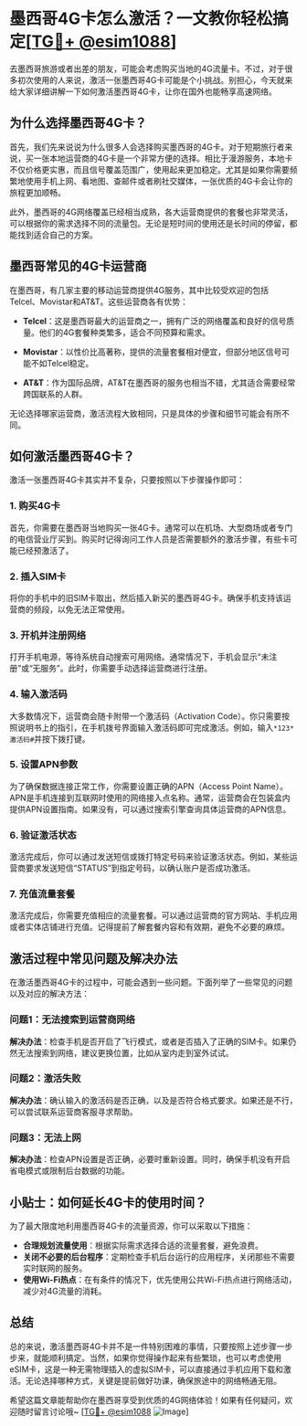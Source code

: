 # 墨西哥4G卡怎么激活？一文教你轻松搞定[[TG💪+ @esim1088](https://t.me/s/esim1088)]

去墨西哥旅游或者出差的朋友，可能会考虑购买当地的4G流量卡。不过，对于很多初次使用的人来说，激活一张墨西哥4G卡可能是个小挑战。别担心，今天就来给大家详细讲解一下如何激活墨西哥4G卡，让你在国外也能畅享高速网络。

## 为什么选择墨西哥4G卡？

首先，我们先来说说为什么很多人会选择购买墨西哥的4G卡。对于短期旅行者来说，买一张本地运营商的4G卡是一个非常方便的选择。相比于漫游服务，本地卡不仅价格更实惠，而且信号覆盖范围广，使用起来更加稳定。尤其是如果你需要频繁地使用手机上网、看地图、查邮件或者刷社交媒体，一张优质的4G卡会让你的旅程更加顺畅。

此外，墨西哥的4G网络覆盖已经相当成熟，各大运营商提供的套餐也非常灵活，可以根据你的需求选择不同的流量包。无论是短时间的使用还是长时间的停留，都能找到适合自己的方案。

## 墨西哥常见的4G卡运营商

在墨西哥，有几家主要的移动运营商提供4G服务，其中比较受欢迎的包括Telcel、Movistar和AT&T。这些运营商各有优势：

- **Telcel**：这是墨西哥最大的运营商之一，拥有广泛的网络覆盖和良好的信号质量。他们的4G套餐种类繁多，适合不同预算和需求。
  
- **Movistar**：以性价比高著称，提供的流量套餐相对便宜，但部分地区信号可能不如Telcel稳定。

- **AT&T**：作为国际品牌，AT&T在墨西哥的服务也相当不错，尤其适合需要经常跨国联系的人群。

无论选择哪家运营商，激活流程大致相同，只是具体的步骤和细节可能会有所不同。

## 如何激活墨西哥4G卡？

激活一张墨西哥4G卡其实并不复杂，只要按照以下步骤操作即可：

### 1. 购买4G卡

首先，你需要在墨西哥当地购买一张4G卡。通常可以在机场、大型商场或者专门的电信营业厅买到。购买时记得询问工作人员是否需要额外的激活步骤，有些卡可能已经预激活了。

### 2. 插入SIM卡

将你的手机中的旧SIM卡取出，然后插入新买的墨西哥4G卡。确保手机支持该运营商的频段，以免无法正常使用。

### 3. 开机并注册网络

打开手机电源，等待系统自动搜索可用网络。通常情况下，手机会显示“未注册”或“无服务”。此时，你需要手动选择运营商进行注册。

### 4. 输入激活码

大多数情况下，运营商会随卡附带一个激活码（Activation Code）。你只需要按照说明书上的指引，在手机拨号界面输入激活码即可完成激活。例如，输入`*123*激活码#`并按下拨打键。

### 5. 设置APN参数

为了确保数据连接正常工作，你需要设置正确的APN（Access Point Name）。APN是手机连接到互联网时使用的网络接入点名称。通常，运营商会在包装盒内提供APN设置指南。如果没有，可以通过搜索引擎查询具体运营商的APN信息。

### 6. 验证激活状态

激活完成后，你可以通过发送短信或拨打特定号码来验证激活状态。例如，某些运营商要求发送短信“STATUS”到指定号码，以确认账户是否成功激活。

### 7. 充值流量套餐

激活完成后，你需要充值相应的流量套餐。可以通过运营商的官方网站、手机应用或者实体店铺进行充值。记得提前了解套餐内容和有效期，避免不必要的麻烦。

## 激活过程中常见问题及解决办法

在激活墨西哥4G卡的过程中，可能会遇到一些问题。下面列举了一些常见的问题以及对应的解决方法：

### 问题1：无法搜索到运营商网络

**解决办法**：检查手机是否开启了飞行模式，或者是否插入了正确的SIM卡。如果仍然无法搜索到网络，建议更换位置，比如从室内走到室外试试。

### 问题2：激活失败

**解决办法**：确认输入的激活码是否正确，以及是否符合格式要求。如果还是不行，可以尝试联系运营商客服寻求帮助。

### 问题3：无法上网

**解决办法**：检查APN设置是否正确，必要时重新设置。同时，确保手机没有开启省电模式或限制后台数据的功能。

## 小贴士：如何延长4G卡的使用时间？

为了最大限度地利用墨西哥4G卡的流量资源，你可以采取以下措施：

- **合理规划流量使用**：根据实际需求选择合适的流量套餐，避免浪费。
- **关闭不必要的后台程序**：定期检查手机后台运行的应用程序，关闭那些不需要实时联网的服务。
- **使用Wi-Fi热点**：在有条件的情况下，优先使用公共Wi-Fi热点进行网络活动，减少对4G流量的消耗。

## 总结

总的来说，激活墨西哥4G卡并不是一件特别困难的事情，只要按照上述步骤一步步来，就能顺利搞定。当然，如果你觉得操作起来有些繁琐，也可以考虑使用eSIM卡，这是一种无需物理插入的虚拟SIM卡，可以直接通过手机应用下载和激活。无论选择哪种方式，关键是提前做好功课，确保旅途中的网络畅通无阻。

希望这篇文章能帮助你在墨西哥享受到优质的4G网络体验！如果有任何疑问，欢迎随时留言讨论哦~ [[TG💪+ @esim1088](https://t.me/s/esim1088) ![Image](https://i.postimg.cc/4NQfJmqS/Snipaste-2025-05-13-00-14-12.png)]